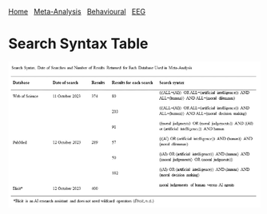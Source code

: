 [Home](home.md) &nbsp; [Meta-Analysis](meta-analysis.md) &nbsp; [Behavioural](behavioural.md) &nbsp; [EEG](eeg.md) 
# Search Syntax Table
![Search Syntax](searchSyntax.png)

